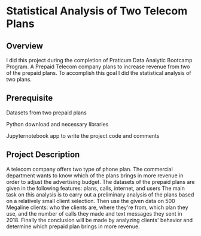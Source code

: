 # Statistical Analysis of Two Telecom Plans
## Overview
I did this project during the completion of Praticum Data Analytic Bootcamp Program. A Prepaid Telecom company plans to increase revenue from two of the prepaid plans. To accomplish this goal I did the statistical analysis of two plans.

## Prerequisite
Datasets from two prepaid plans

Python download and necessary libraries

Jupyternotebook app to write the project code and comments

## Project Description 

 A telecom company offers two type of phone plan. The commercial department wants to know which of the plans brings in more revenue in order to adjust the advertising budget.
 The datasets of the prepaid plans are given in the following features:
 plans,
 calls,
 internet, and 
 users
 The main task on this analysis is to carry out a preliminary analysis of the plans based on a relatively small client selection. Then use the given data on 500 Megaline clients: who the clients are, where they're from, which plan they use, and the number of calls they made and text messages they sent in 2018. Finally the conclusion will be made by analyzing clients' behavior and determine which prepaid plan brings in more revenue.
